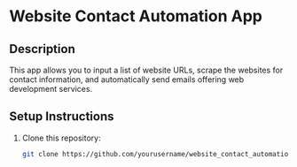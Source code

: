# Website Contact Automation App

## Description
This app allows you to input a list of website URLs, scrape the websites for contact information, and automatically send emails offering web development services.

## Setup Instructions

1. Clone this repository:
   ```bash
   git clone https://github.com/yourusername/website_contact_automation.git
